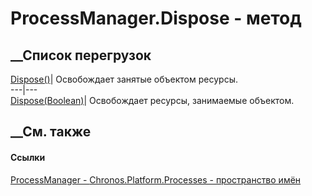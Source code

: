 # ProcessManager.Dispose - метод
##  __Список перегрузок
[Dispose()](M_Chronos_Platform_Processes_ProcessManager_Dispose.htm)|
Освобождает занятые объектом ресурсы.  
---|---  
[Dispose(Boolean)](M_Chronos_Platform_Processes_ProcessManager_Dispose_1.htm)|
Освобождает ресурсы, занимаемые объектом.  
##  __См. также
#### Ссылки
[ProcessManager - ](T_Chronos_Platform_Processes_ProcessManager.htm)
[Chronos.Platform.Processes - пространство
имён](N_Chronos_Platform_Processes.htm)
